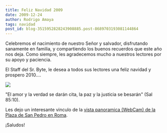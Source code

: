 ```yaml
---
title: Feliz Navidad 2009
date: 2009-12-24
author: Rodrigo Amaya
tags: navidad
post_id: blog-3515952828243908885.post-8689703193081144864
---
```


Celebremos el nacimiento de nuestro Señor y salvador, disfrutando sanamente en familia, y compartiendo los buenos recuerdos que este año nos deja. Como siempre, les agradecemos mucho a nuestros lectores por su apoyo y paciencia.

El Staff del Sr. Byte, le desea a todos sus lectores una feliz navidad y prospero 2010....

[![](http://4.bp.blogspot.com/_ayvorITawE4/SzRIt3diPHI/AAAAAAAACQs/wdVjRkJppaQ/s200/merry%2520christmas.jpg)](http://4.bp.blogspot.com/_ayvorITawE4/SzRIt3diPHI/AAAAAAAACQs/wdVjRkJppaQ/s1600-h/merry%2520christmas.jpg)

"El amor y la verdad se darán cita, la paz y la justicia se besarán" (Sal 85:10).

Les dejo un interesante vinculo de la [vista panoramica (WebCam) de la Plaza de San Pedro en Roma](http://www.vaticanstate.va/ES/Monumentos/webcam/index?cam=webcam1&testo=Panorámica%20de%20Roma).

¡Saludos!